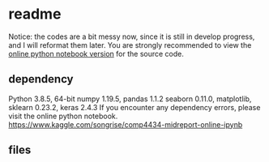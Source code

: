 # readme
Notice: the codes are a bit messy now, since it is still in develop progress, and I will reformat them later.
You are strongly recommended to view the [online python notebook version](https://www.kaggle.com/songrise/comp4434-midreport-online-ipynb) for the source code. 

## dependency
Python 3.8.5, 64-bit
numpy 1.19.5,
pandas 1.1.2
seaborn 0.11.0,
matplotlib,
sklearn 0.23.2,
keras 2.4.3
If you encounter any dependency errors, please visit the online python notebook.  https://www.kaggle.com/songrise/comp4434-midreport-online-ipynb

## files